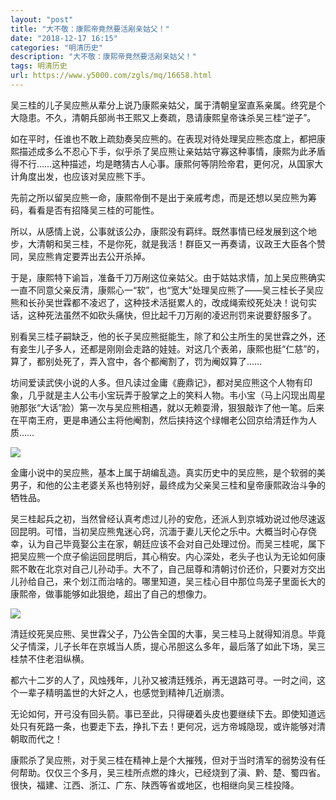 ```yaml
---
layout: "post"
title: "大不敬：康熙帝竟然要活剐亲姑父！"
date: "2018-12-17 16:15"
categories: "明清历史"
description: "大不敬：康熙帝竟然要活剐亲姑父！"
tags: 明清历史
url: https://www.y5000.com/zgls/mq/16658.html
---
```






吴三桂的儿子吴应熊从辈分上说乃康熙亲姑父，属于清朝皇室直系亲属。终究是个大隐患。不久，清朝兵部尚书王熙又上奏疏，恳请康熙皇帝诛杀吴三桂“逆子”。

如在平时，任谁也不敢上疏劾奏吴应熊的。在表现对待处理吴应熊态度上，都把康熙描述成多么不忍心下手，似乎杀了吴应熊让亲姑姑守寡这种事情，康熙为此矛盾得不行……这种描述，均是瞎猜古人心事。康熙何等阴险帝君，更何况，从国家大计角度出发，也应该对吴应熊下手。

先前之所以留吴应熊一命，康熙帝倒不是出于亲戚考虑，而是还想以吴应熊为筹码，看看是否有招降吴三桂的可能性。

所以，从感情上说，公事就该公办，康熙没有羁绊。既然事情已经发展到这个地步，大清朝和吴三桂，不是你死，就是我活！群臣又一再奏请，议政王大臣各个赞同，吴应熊肯定要弄出去公开杀掉。

于是，康熙特下谕旨，准备千刀万剐这位亲姑父。由于姑姑求情，加上吴应熊确实一直不同意父亲反清，康熙心一“软”，也“宽大”处理吴应熊了——吴三桂长子吴应熊和长孙吴世霖都不凌迟了，这种技术活挺累人的，改成绳索绞死处决！说句实话，这种死法虽然不如砍头痛快，但比起千刀万剐的凌迟刑罚来说要舒服多了。

别看吴三桂子嗣缺乏，他的长子吴应熊挺能生，除了和公主所生的吴世霖之外，还有妾生儿子多人，还都是刚刚会走路的娃娃。对这几个表弟，康熙也挺“仁慈”的，算了，都别处死了，弄入宫中，各个都阉割了，罚为阉奴算了……

坊间爱读武侠小说的人多。但凡读过金庸《鹿鼎记》，都对吴应熊这个人物有印象，几乎就是主人公韦小宝玩弄于股掌之上的笑料人物。韦小宝（马上闪现出周星驰那张“大话”脸）第一次与吴应熊相遇，就以无赖耍滑，狠狠敲诈了他一笔。后来在平南王府，更是串通公主将他阉割，然后挟持这个绿帽老公回京给清廷作为人质……

![](https://img.y5000.com/uploads/allimg/170310/8-1F310161541636.jpg)

金庸小说中的吴应熊，基本上属于胡编乱造。真实历史中的吴应熊，是个软弱的美男子，和他的公主老婆关系也特别好，最终成为父亲吴三桂和皇帝康熙政治斗争的牺牲品。

吴三桂起兵之初，当然曾经认真考虑过儿孙的安危，还派人到京城劝说过他尽速返回昆明。可惜，当初吴应熊鬼迷心窍，沉湎于妻儿天伦之乐中。大概当时心存侥幸，认为自己毕竟娶公主在家，朝廷应该不会对自己处理过份。而吴三桂呢，属下把吴应熊一个庶子偷运回昆明后，其心稍安。内心深处，老头子也认为无论如何康熙不敢在北京对自己儿孙动手。大不了，自己屈尊和清朝讨价还价，只要对方交出儿孙给自己，来个划江而治啥的。哪里知道，吴三桂心目中那位鸟笼子里面长大的康熙帝，做事能够如此狠绝，超出了自己的想像力。

![](https://img.y5000.com/uploads/allimg/170310/161J1EI-0.jpg)

清廷绞死吴应熊、吴世霖父子，乃公告全国的大事，吴三桂马上就得知消息。毕竟父子情深，儿子长年在京城当人质，提心吊胆这么多年，最后落了如此下场，吴三桂禁不住老泪纵横。

都六十二岁的人了，风烛残年，儿孙又被清廷残杀，再无退路可寻。一时之间，这个一辈子精明盖世的大奸之人，也感觉到精神几近崩溃。

无论如何，开弓没有回头箭。事已至此，只得硬着头皮也要继续下去。即使知道远处只有死路一条，也要走下去，挣扎下去！更何况，远方帝城隐现，或许能够对清朝取而代之！

康熙杀了吴应熊，对于吴三桂在精神上是个大摧残，但对于当时清军的弱势没有任何帮助。仅仅三个多月，吴三桂所点燃的烽火，已经烧到了滇、黔、楚、蜀四省。很快，福建、江西、浙江、广东、陕西等省或地区，也相继向吴三桂投降。
